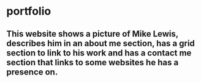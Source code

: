 # portfolio

## This website shows a picture of Mike Lewis, describes him in an about me section, has a grid section to link to his work and has a contact me section that links to some websites he has a presence on.